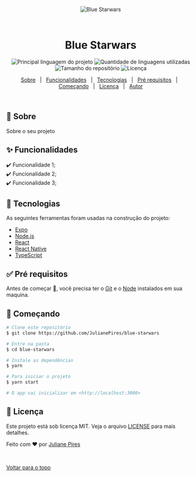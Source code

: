 <div align="center" id="top"> 
  <img src="./.github/app.gif" alt="Blue Starwars" />

  &#xa0;

  <!-- <a href="https://bluestarwars.netlify.com">Demo</a> -->
</div>

<h1 align="center">Blue Starwars</h1>

<p align="center">
  <img alt="Principal linguagem do projeto" src="https://img.shields.io/github/languages/top/JulianePires/blue-starwars?color=56BEB8">

  <img alt="Quantidade de linguagens utilizadas" src="https://img.shields.io/github/languages/count/JulianePires/blue-starwars?color=56BEB8">

  <img alt="Tamanho do repositório" src="https://img.shields.io/github/repo-size/JulianePires/blue-starwars?color=56BEB8">

  <img alt="Licença" src="https://img.shields.io/github/license/JulianePires/blue-starwars?color=56BEB8">

  <!-- <img alt="Github issues" src="https://img.shields.io/github/issues/JulianePires/blue-starwars?color=56BEB8" /> -->

  <!-- <img alt="Github forks" src="https://img.shields.io/github/forks/JulianePires/blue-starwars?color=56BEB8" /> -->

  <!-- <img alt="Github stars" src="https://img.shields.io/github/stars/JulianePires/blue-starwars?color=56BEB8" /> -->
</p>

<!-- Status -->

<!-- <h4 align="center"> 
	🚧  Blue Starwars 🚀 Em construção...  🚧
</h4> 

<hr> -->

<p align="center">
  <a href="#dart-sobre">Sobre</a> &#xa0; | &#xa0; 
  <a href="#sparkles-funcionalidades">Funcionalidades</a> &#xa0; | &#xa0;
  <a href="#rocket-tecnologias">Tecnologias</a> &#xa0; | &#xa0;
  <a href="#white_check_mark-pré-requesitos">Pré requisitos</a> &#xa0; | &#xa0;
  <a href="#checkered_flag-começando">Começando</a> &#xa0; | &#xa0;
  <a href="#memo-licença">Licença</a> &#xa0; | &#xa0;
  <a href="https://github.com/JulianePires" target="_blank">Autor</a>
</p>

<br>

## :dart: Sobre ##

Sobre o seu projeto

## :sparkles: Funcionalidades ##

:heavy_check_mark: Funcionalidade 1;\
:heavy_check_mark: Funcionalidade 2;\
:heavy_check_mark: Funcionalidade 3;

## :rocket: Tecnologias ##

As seguintes ferramentas foram usadas na construção do projeto:

- [Expo](https://expo.io/)
- [Node.js](https://nodejs.org/en/)
- [React](https://pt-br.reactjs.org/)
- [React Native](https://reactnative.dev/)
- [TypeScript](https://www.typescriptlang.org/)

## :white_check_mark: Pré requisitos ##

Antes de começar :checkered_flag:, você precisa ter o [Git](https://git-scm.com) e o [Node](https://nodejs.org/en/) instalados em sua maquina.

## :checkered_flag: Começando ##

```bash
# Clone este repositório
$ git clone https://github.com/JulianePires/blue-starwars

# Entre na pasta
$ cd blue-starwars

# Instale as dependências
$ yarn

# Para iniciar o projeto
$ yarn start

# O app vai inicializar em <http://localhost:3000>
```

## :memo: Licença ##

Este projeto está sob licença MIT. Veja o arquivo [LICENSE](LICENSE.md) para mais detalhes.


Feito com :heart: por <a href="https://github.com/JulianePires" target="_blank">Juliane Pires</a>

&#xa0;

<a href="#top">Voltar para o topo</a>
